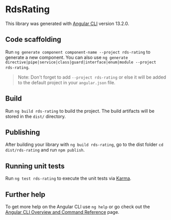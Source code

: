 # RdsRating

This library was generated with [Angular CLI](https://github.com/angular/angular-cli) version 13.2.0.

## Code scaffolding

Run `ng generate component component-name --project rds-rating` to generate a new component. You can also use `ng generate directive|pipe|service|class|guard|interface|enum|module --project rds-rating`.
> Note: Don't forget to add `--project rds-rating` or else it will be added to the default project in your `angular.json` file. 

## Build

Run `ng build rds-rating` to build the project. The build artifacts will be stored in the `dist/` directory.

## Publishing

After building your library with `ng build rds-rating`, go to the dist folder `cd dist/rds-rating` and run `npm publish`.

## Running unit tests

Run `ng test rds-rating` to execute the unit tests via [Karma](https://karma-runner.github.io).

## Further help

To get more help on the Angular CLI use `ng help` or go check out the [Angular CLI Overview and Command Reference](https://angular.io/cli) page.
